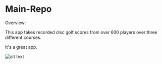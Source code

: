 # Main-Repo


Overview:

This app takes recorded disc golf scores from over 600 players over three different courses.

It's a great app.

![alt text](https://www.eatliver.com/wp-content/uploads/2018/08/trump-cat1.jpg) 
